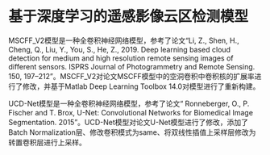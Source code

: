 # 基于深度学习的遥感影像云区检测模型

MSCFF_V2模型是一种全卷积神经网络模型，参考了论文“Li, Z., Shen, H., Cheng, Q., Liu, Y., You, S., He, Z., 2019. Deep learning based cloud detection for medium and high resolution remote sensing images of different sensors. ISPRS Journal of Photogrammetry and Remote Sensing. 150, 197–212”。MSCFF_V2对论文MSCFF模型中的空洞卷积中卷积核的扩展率进行了修改，并基于Matlab Deep Learning Toolbox 14.0对模型进行了重新构建。

UCD-Net模型是一种全卷积神经网络模型，参考了论文“ Ronneberger, O., P. Fischer and T. Brox, U-Net: Convolutional Networks for Biomedical Image Segmentation. 2015”。UCD-Net模型对论文U-Net模型进行了修改，添加了Batch Normalization层、修改卷积模式为same、将双线性插值上采样层修改为转置卷积层进行上采样。